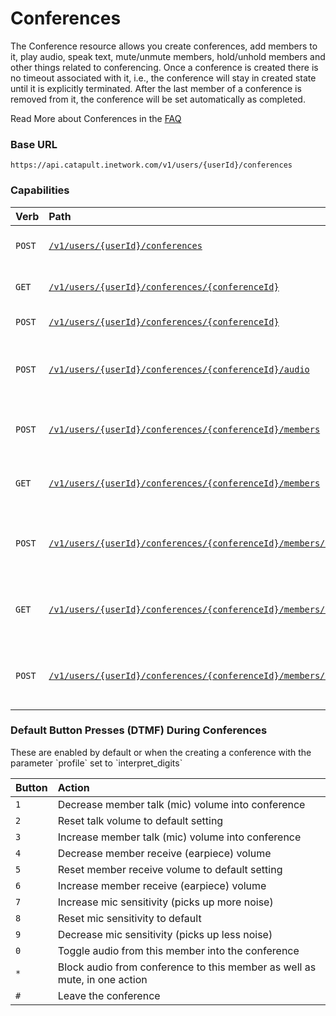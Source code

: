 # Conferences
The Conference resource allows you create conferences, add members to it, play audio, speak text, mute/unmute members, hold/unhold members and other things related to conferencing. Once a conference is created there is no timeout associated with it, i.e., the conference will stay in created state until it is explicitly terminated. After the last member of a conference is removed from it, the conference will be set automatically as completed.

<aside class="alert general small">
<p>
Read More about Conferences in the <a href="https://dev.bandwidth.com/faq/#voice">FAQ</a>
</p>
</aside>

### Base URL

`https://api.catapult.inetwork.com/v1/users/{userId}/conferences`

### Capabilities

| Verb                           | Path                                                                                                                           | about                                              |
|:-------------------------------|:-------------------------------------------------------------------------------------------------------------------------------|:---------------------------------------------------|
| <code class="post">POST</code> | [`/v1/users/{userId}/conferences`](postConferences.md)                                                                         | Create a new conference                            |
| <code class="get">GET</code>   | [`/v1/users/{userId}/conferences/{conferenceId}`](getConferencesConferenceId.md)                                               | Retrieve conference information                    |
| <code class="post">POST</code> | [`/v1/users/{userId}/conferences/{conferenceId}`](postConferencesConferenceId.md)                                              | Update conference                                  |
| <code class="post">POST</code> | [`/v1/users/{userId}/conferences/{conferenceId}/audio`](postConferencesConferenceIdAudio.md)                                   | Play an audio/speak a sentence in the conference   |
| <code class="post">POST</code> | [`/v1/users/{userId}/conferences/{conferenceId}/members`](postConferencesConferenceIdMembers.md)                               | Add a member to a conference.                      |
| <code class="get">GET</code>   | [`/v1/users/{userId}/conferences/{conferenceId}/members`](getConferencesConferenceIdMembers.md)                                | List all members from a conference                 |
| <code class="post">POST</code> | [`/v1/users/{userId}/conferences/{conferenceId}/members/{memberId}`](postConferencesConferenceIdMembersMemberId.md)            | Update a conference member (remove, mute, hold)    |
| <code class="get">GET</code>   | [`/v1/users/{userId}/conferences/{conferenceId}/members/{memberId}`](getConferencesConferenceIdMembersMemberId.md)             | Retrieve properties for a single conference member |
| <code class="post">POST</code> | [`/v1/users/{userId}/conferences/{conferenceId}/members/{memberId}/audio`](postConferencesConferenceIdMembersMemberIdAudio.md) | Play audio/speak to only one conference member     |

### Default Button Presses (DTMF) During Conferences

<aside class="alert general small">
<p>
These are enabled by default or when the creating a conference with the parameter `profile` set to `interpret_digits`
</p>
</aside>

| Button | Action                                                                    |
|:-------|:--------------------------------------------------------------------------|
| `1`    | Decrease member talk (mic) volume into conference                         |
| `2`    | Reset talk volume to default setting                                      |
| `3`    | Increase member talk (mic) volume into conference                         |
| `4`    | Decrease member receive (earpiece) volume                                 |
| `5`    | Reset member receive volume to default setting                            |
| `6`    | Increase member receive (earpiece) volume                                 |
| `7`    | Increase mic sensitivity (picks up more noise)                            |
| `8`    | Reset mic sensitivity to default                                          |
| `9`    | Decrease mic sensitivity (picks up less noise)                            |
| `0`    | Toggle audio from this member into the conference                         |
| `*`    | Block audio from conference to this member as well as mute, in one action |
| `#`    | Leave the conference                                                      |
